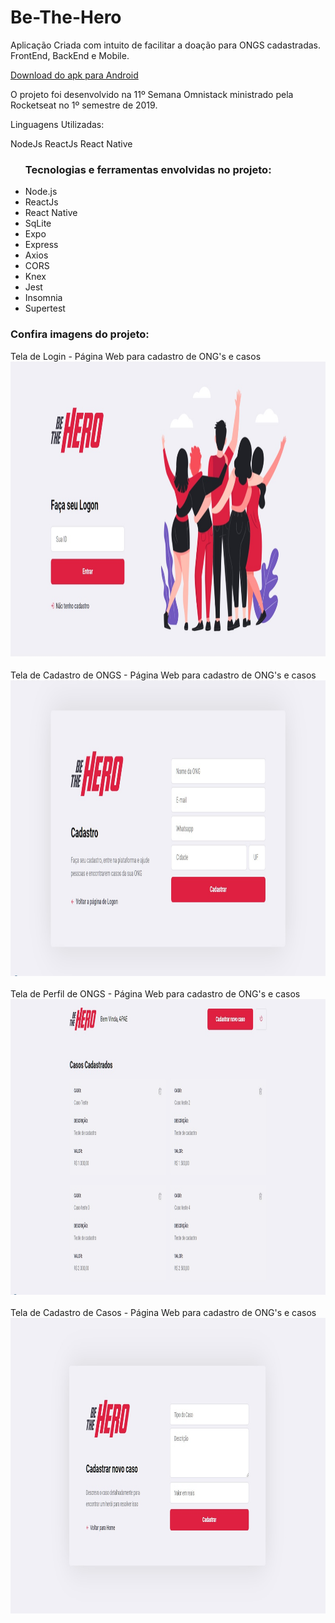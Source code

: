 # Be-The-Hero
Aplicação Criada com intuito de facilitar a doação para ONGS cadastradas. FrontEnd, BackEnd e Mobile.

<a href="https://mega.nz/#!WlxCHAZD!Ic6pQmOgAgnuloBmnAwj2FHEB_i_4AX1OeO--dMpP_E">Download do apk para Android</a>

O projeto foi desenvolvido na 11º Semana Omnistack ministrado pela Rocketseat no 1º semestre de 2019.

Linguagens Utilizadas:

NodeJs
ReactJs
React Native

<ul>
<h3>Tecnologias e ferramentas envolvidas no projeto:</h3>
<li>Node.js</li>
<li>ReactJs</li>
<li>React Native</li>
<li>SqLite</li>
<li>Expo</<li>
<li>Express</li>
<li>Axios</li>
<li>CORS</li>
<li>Knex</li>
<li>Jest</li>
<li>Insomnia</li>
<li>Supertest</li>
</ul>

<h3>Confira imagens do projeto:</h3>

<View>
<text>Tela de Login - Página Web para cadastro de ONG's e casos</text>
<img src="https://github.com/RonilsonRDG/Be-The-Hero/blob/master/Imagens/tela_de_login.jpg" width="1024" height="473">
<br><br>
<text>Tela de Cadastro de ONGS - Página Web para cadastro de ONG's e casos</text>
<img src="https://github.com/RonilsonRDG/Be-The-Hero/blob/master/Imagens/tela_cadastro_ongs.jpg" width="1024" height="473">
<br><br>
<text>Tela de Perfil de ONGS - Página Web para cadastro de ONG's e casos</text>
<img src="https://github.com/RonilsonRDG/Be-The-Hero/blob/master/Imagens/Profile_Ong.jpg" width="1024" height="473">
<br><br>
<text>Tela de Cadastro de Casos - Página Web para cadastro de ONG's e casos</text>
<img src="https://github.com/RonilsonRDG/Be-The-Hero/blob/master/Imagens/tela_cadastro_caso.jpg" width="1024" height="473">
<br><br>
</view>

